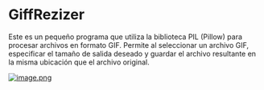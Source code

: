 # GiffRezizer
Este es un pequeño programa que utiliza la biblioteca PIL (Pillow) para procesar archivos en formato GIF. Permite al seleccionar un archivo GIF, especificar el tamaño de salida deseado y guardar el archivo resultante en la misma ubicación que el archivo original.


[![image.png](https://i.postimg.cc/ZnDRLF9m/image.png)](https://postimg.cc/zHK8zhS2)
